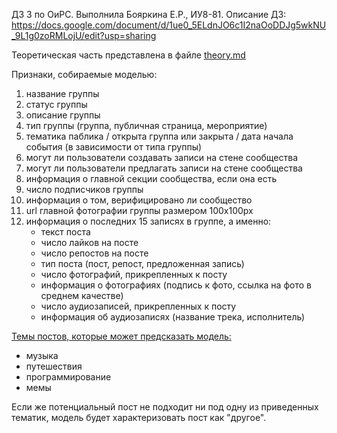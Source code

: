 ДЗ 3 по ОиРС. Выполнила Бояркина Е.Р., ИУ8-81.
Описание ДЗ: https://docs.google.com/document/d/1ue0_5ELdnJO6c1I2naOoDDJg5wkNU_9L1g0zoRMLojU/edit?usp=sharing

Теоретическая часть представлена в файле [theory.md](theory.md)

Признаки, собираемые моделью:
1. название группы
2. статус группы
3. описание группы
4. тип группы (группа, публичная страница, мероприятие)
5. тематика паблика / открыта группа или закрыта / дата начала события (в зависимости от типа группы)
6. могут ли пользователи создавать записи на стене сообщества
7. могут ли пользователи предлагать записи на стене сообщества
8. информация о главной секции сообщества, если она есть
9. число подписчиков группы
10. информация о том, верифицировано ли сообщество
11. url главной фотографии группы размером 100х100рх
12. информация о последних 15 записях в группе, а именно:
    - текст поста
    - число лайков на посте
    - число репостов на посте
    - тип поста (пост, репост, предложенная запись)
    - число фотографий, прикрепленных к посту
    - информация о фотографиях (подпись к фото, ссылка на фото в среднем качестве)
    - число аудиозаписей, прикрепленных к посту
    - информация об аудиозаписях (название трека, исполнитель)

<u>Темы постов, которые может предсказать модель:</u>
- музыка
- путешествия
- программирование
- мемы

Если же потенциальный пост не подходит ни под одну из приведенных тематик, модель будет характеризовать пост как "другое".
